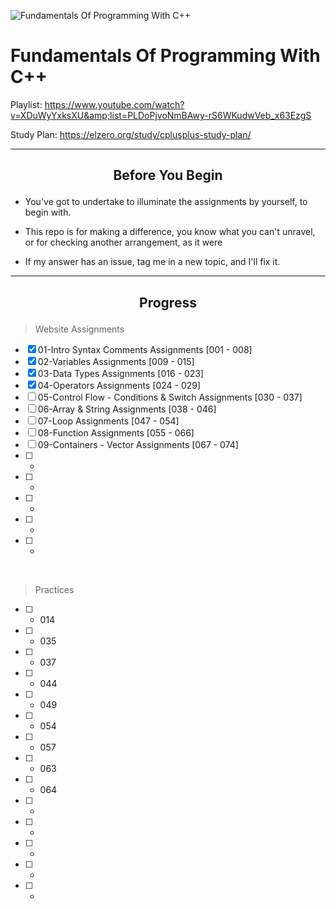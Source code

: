 ![Fundamentals Of Programming With C++](https://elzero.org/fundamentals.png)

# Fundamentals Of Programming With C++

Playlist: https://www.youtube.com/watch?v=XDuWyYxksXU&amp;list=PLDoPjvoNmBAwy-rS6WKudwVeb_x63EzgS

Study Plan: https://elzero.org/study/cplusplus-study-plan/

---

## <p align="center" >Before You Begin</p>

- You've got to undertake to illuminate the assignments by yourself, to begin with.
- This repo is for making a difference, you know what you can't unravel, or for checking another arrangement, as it were

- If my answer has an issue, tag me in a new topic, and I'll fix it.

---

## <p align="center">Progress</p>


> Website Assignments


* [X] 01-Intro Syntax Comments Assignments              [001 - 008]
* [X] 02-Variables Assignments                          [009 - 015]
* [X] 03-Data Types Assignments                         [016 - 023]
* [X] 04-Operators Assignments                          [024 - 029]
* [ ] 05-Control Flow - Conditions & Switch Assignments [030 - 037]
* [ ] 06-Array & String Assignments                     [038 - 046]
* [ ] 07-Loop Assignments                               [047 - 054]
* [ ] 08-Function Assignments                           [055 - 066]
* [ ] 09-Containers - Vector Assignments                [067 - 074]
* [ ] -
* [ ] -
* [ ] -
* [ ] -
* [ ] -

<br />

> Practices

* [ ] - 014 
* [ ] - 035
* [ ] - 037
* [ ] - 044
* [ ] - 049
* [ ] - 054
* [ ] - 057
* [ ] - 063
* [ ] - 064
* [ ] -
* [ ] -
* [ ] -
* [ ] -
* [ ] -
